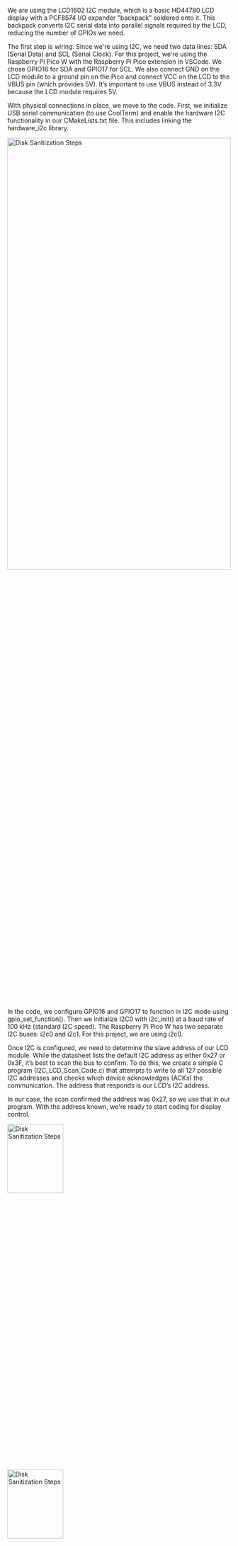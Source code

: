 We are using the LCD1602 I2C module, which is a basic HD44780 LCD display with a PCF8574 I/O expander "backpack" soldered onto it. This backpack converts I2C serial data into parallel signals required by the LCD, reducing the number of GPIOs we need.

The first step is wiring. Since we're using I2C, we need two data lines: SDA (Serial Data) and SCL (Serial Clock). For this project, we're using the Raspberry Pi Pico W with the Raspberry Pi Pico extension in VSCode. We chose GPIO16 for SDA and GPIO17 for SCL. We also connect GND on the LCD module to a ground pin on the Pico and connect VCC on the LCD to the VBUS pin (which provides 5V). It’s important to use VBUS instead of 3.3V because the LCD module requires 5V.

With physical connections in place, we move to the code. First, we initialize USB serial communication (to use CoolTerm) and enable the hardware I2C functionality in our CMakeLists.txt file. This includes linking the hardware_i2c library.

<img src="https://github.com/user-attachments/assets/4ce840ba-229b-4093-85f5-fcf0f650af28" height="50%" width="100%" alt="Disk Sanitization Steps"/>

In the code, we configure GPIO16 and GPIO17 to function in I2C mode using gpio_set_function(). Then we initialize I2C0 with i2c_init() at a baud rate of 100 kHz (standard I2C speed). The Raspberry Pi Pico W has two separate I2C buses: i2c0 and i2c1. For this project, we are using i2c0.

Once I2C is configured, we need to determine the slave address of our LCD module. While the datasheet lists the default I2C address as either 0x27 or 0x3F, it’s best to scan the bus to confirm. To do this, we create a simple C program (I2C_LCD_Scan_Code.c) that attempts to write to all 127 possible I2C addresses and checks which device acknowledges (ACKs) the communication. The address that responds is our LCD’s I2C address.

In our case, the scan confirmed the address was 0x27, so we use that in our program. With the address known, we're ready to start coding for display control.

<img src="https://github.com/user-attachments/assets/5ea4a16a-bee1-4be5-af6b-39ebc27471b0" height="20%" width="50%" alt="Disk Sanitization Steps"/>

<img src="https://github.com/user-attachments/assets/eef8ddb6-d16d-4f6c-bfbf-e2ca13bfe99e" height="20%" width="50%" alt="Disk Sanitization Steps"/>

---------------------------------

Just like the previous .c file, we begin our current I2C_LCD.c file with the same I2C initialization. However, before diving into full LCD configuration, we want to confirm that our I2C communication is working correctly.

We define four bitmasks using #define for RS (Register Select), RW (Read/Write), EN (Enable), and the backlight control. These are used to construct the control byte we'll send over I2C. Then, using the i2c_write_blocking function, we send a single byte to our LCD’s slave address (0x27). To test communication, we send 0x08, which turns on the backlight (bit 3), and if the LCD lights up, we know we’re successfully communicating over I2C.

Now that we have working communication, we create a helper function called void lcd_init_sequence() to initialize the LCD.

<img src="https://github.com/user-attachments/assets/19bf79a1-030f-4a80-a90b-e3d450cc0e82" height="20%" width="70%" alt="Disk Sanitization Steps"/>

The very first step is to ensure the LCD enters 8-bit mode. Although we will eventually use it in 4-bit mode, the datasheet and common initialization practices recommend sending the 8-bit mode command (0x30) three times in a row. This helps reset the internal state of the LCD and ensures reliable initialization.

After that, we switch the LCD into 4-bit mode by sending 0x20. This byte sets:

- DL (Data Length) = 0 (indicating 4-bit mode),

- N = 0 (1-line display),

- F = 0 (5x8 dot format), but we later modify these with the proper settings.

To latch the byte into the LCD, we OR 0x20 with LCD_ENABLE (bit 2) and LCD_BACKLIGHT (bit 3), giving us a control byte. We first send this byte with EN set (to latch), then send the same value again with EN cleared (to complete the pulse). This transition from HIGH to LOW on the EN pin is what triggers the LCD to read the data.

Once we are in 4-bit mode, we send:

- 0x28 for 4-bit mode, 2-line display, 5x8 character dots (DL=0, N=1, F=0),

- 0x0C to turn on the display (D=1), with cursor OFF (C=0) and blink OFF (B=0),

- 0x01 to clear the display, and

- 0x06 to set entry mode (I/D=1 to move cursor right, S=0 for no shift).

After calling this lcd_init_sequence() function, the LCD is fully ready to receive and display data.

----------------------

Our next step is to create two similar functions but with different purposes.

The first function is void lcd_send_command(uint8_t cmd). This function mirrors what we did during initialization with bitmasking and the pcf_write_byte() function, but it is specifically designed to send commands to the LCD. It’s used for operations such as clearing the screen, toggling the cursor, enabling blinking, or moving the cursor. In fact, this is the same function called by lcd_init_sequence() to configure the LCD at startup.

![image](https://github.com/user-attachments/assets/08d4f707-966c-4b4d-8dc2-e73e092baab5)

-------------

The second user-defined function is void lcd_send_char(char c). This function also builds a command using bitmasking and sends it via pcf_write_byte(). The only difference from lcd_send_command() is that we OR the data with LCD_RS (Register Select) to indicate we are sending data, not a command. This tells the LCD to interpret the byte as a printable character rather than an instruction.

![image](https://github.com/user-attachments/assets/46aa9bf4-43ed-4d72-845b-4679a89cebde)

--------------

Since sending characters one by one isn’t efficient when working with full strings, we write another helper function:
void lcd_send_string(char *character).
This function accepts a pointer to a character array (a C string), iterates through it, and prints each valid ASCII character to the LCD. It skips non-printable characters (like tabs or backspaces) by checking their ASCII value range. It also tracks how many characters have been sent and moves to the second line after 16 characters by calling lcd_send_command(0xC0) (the command to move the cursor to the beginning of the second row). This way, even if the user types more than 16 characters, they’re not lost — they wrap to the second line cleanly.

![image](https://github.com/user-attachments/assets/8a834980-e45d-4247-b4e4-fb32726c7cba)

-----------------------------

Now that all of this is implemented, our main() becomes very clean and readable. Inside the main loop, we:

- Use fgets() to collect a full line of input from the user through serial (CoolTerm),

- Store it into a character array,

- Clear the LCD screen, and

- Pass the string to lcd_send_string() for printing.

Since all the core logic is wrapped inside our user-defined functions, main() contains minimal code and clearly describes the logic flow. We also added two small but important lines during debugging:

- getchar(); 
- c[strcspn(c, "\n")] = '\0';

![image](https://github.com/user-attachments/assets/8ab3ed6b-4b81-412d-8192-bbc5a2d2006d)

The reason for this is that when the program prints to the terminal (printf()), it leaves a trailing newline (\n). If we don’t clear that newline before reading input with fgets(), the first line of actual user input is ignored. So we call getchar() once after the initial prompt to "consume" the leftover newline.

Next, when we typed something and hit Enter, the LCD was showing strange ghost characters (boxes or lines). That happened because fgets() captures the newline character from the Enter key. So even though we only typed "Hello", the string stored was "Hello\n" — and that \n was being interpreted as a non-printable character on the LCD.

To fix this, we used: c[strcspn(c, "\n")] = '\0';
This line finds the position of the first newline character in the string (if present), and replaces it with a null terminator ('\0'). This trims the string cleanly, preventing ghost characters from being printed on the display.

--------------------------------

Now that everything is set up, we can connect to CoolTerm and type anything and it will appear cleanly on the LCD!

As a final note: scrolling (like the effect you see on digital billboards where text slides left or right) is not yet implemented, but it’s something I plan to add in the future. It will require sending shifting commands repeatedly while maintaining the cursor or memory address offset.

<img src="https://github.com/user-attachments/assets/5cc19a3e-ad06-4843-811b-214e5fb3aa94" height="20%" width="70%" alt="Disk Sanitization Steps"/>

<img src="https://github.com/user-attachments/assets/6d94d24b-92a2-4afd-aead-b9fc61b3e0f9" height="20%" width="100%" alt="Disk Sanitization Steps"/>

-----------------------------

<img src="https://github.com/user-attachments/assets/f5aa03e1-5f59-4ba8-bb8a-c786e6685dfc" height="20%" width="70%" alt="Disk Sanitization Steps"/>

<img src="https://github.com/user-attachments/assets/e24cf6b9-fa0e-4a4c-8ee9-356b39938f37" height="20%" width="100%" alt="Disk Sanitization Steps"/>
